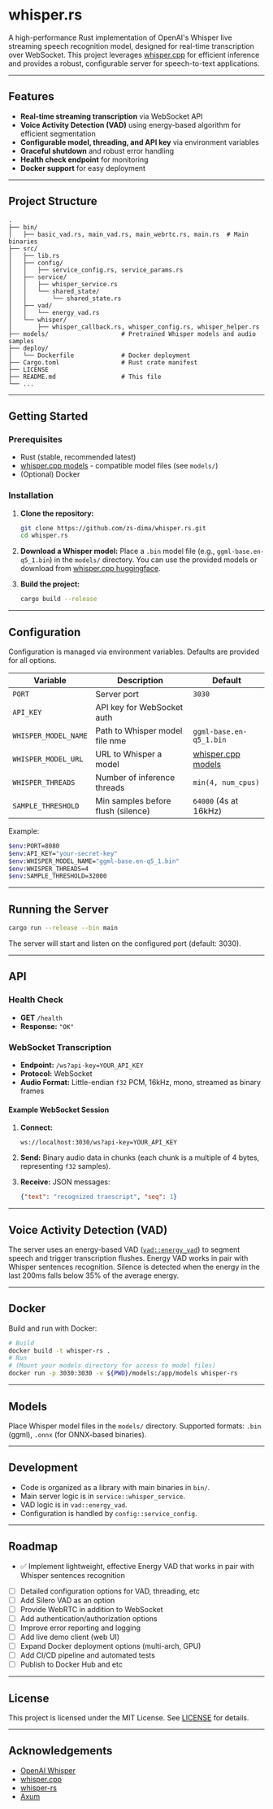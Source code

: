# whisper.rs


A high-performance Rust implementation of OpenAI's Whisper live streaming speech recognition model, designed for real-time transcription over WebSocket. This project leverages [whisper.cpp](https://github.com/ggml-org/whisper.cpp) for efficient inference and provides a robust, configurable server for speech-to-text applications.

---

## Features

- **Real-time streaming transcription** via WebSocket API
- **Voice Activity Detection (VAD)** using energy-based algorithm for efficient segmentation
- **Configurable model, threading, and API key** via environment variables
- **Graceful shutdown** and robust error handling
- **Health check endpoint** for monitoring
- **Docker support** for easy deployment

---

## Project Structure

```
.
├── bin/
│   ├── basic_vad.rs, main_vad.rs, main_webrtc.rs, main.rs  # Main binaries
├── src/
│   ├── lib.rs
│   ├── config/
│   │   ├── service_config.rs, service_params.rs
│   ├── service/
│   │   ├── whisper_service.rs
│   │   └── shared_state/
│   │       └── shared_state.rs
│   ├── vad/
│   │   └── energy_vad.rs
│   └── whisper/
│       ├── whisper_callback.rs, whisper_config.rs, whisper_helper.rs
├── models/                    # Pretrained Whisper models and audio samples
├── deploy/
│   └── Dockerfile             # Docker deployment
├── Cargo.toml                 # Rust crate manifest
├── LICENSE
├── README.md                  # This file
└── ...
```

---

## Getting Started

### Prerequisites

- Rust (stable, recommended latest)
- [whisper.cpp models](https://huggingface.co/ggerganov/whisper.cpp/tree/main) - compatible model files (see `models/`)
- (Optional) Docker

### Installation

1. **Clone the repository:**
   ```sh
   git clone https://github.com/zs-dima/whisper.rs.git
   cd whisper.rs
   ```

2. **Download a Whisper model:**
   Place a `.bin` model file (e.g., `ggml-base.en-q5_1.bin`) in the `models/` directory. You can use the provided models or download from [whisper.cpp huggingface](https://huggingface.co/ggerganov/whisper.cpp/tree/main).

3. **Build the project:**
   ```sh
   cargo build --release
   ```

---

## Configuration

Configuration is managed via environment variables. Defaults are provided for all options.

| Variable             | Description                        | Default                        |
|----------------------|------------------------------------|--------------------------------|
| `PORT`               | Server port                        | `3030`                         |
| `API_KEY`            | API key for WebSocket auth         |                                |
| `WHISPER_MODEL_NAME` | Path to Whisper model file nme     | `ggml-base.en-q5_1.bin`        |
| `WHISPER_MODEL_URL`  | URL to Whisper a model             |  [whisper.cpp models](https://huggingface.co/ggerganov/whisper.cpp/resolve/main/$WHISPER_MODEL_NAME?download=true)          |
| `WHISPER_THREADS`    | Number of inference threads        | `min(4, num_cpus)`             |
| `SAMPLE_THRESHOLD`   | Min samples before flush (silence) | `64000` (4s at 16kHz)          |

Example:
```sh
$env:PORT=8080
$env:API_KEY="your-secret-key"
$env:WHISPER_MODEL_NAME="ggml-base.en-q5_1.bin"
$env:WHISPER_THREADS=4
$env:SAMPLE_THRESHOLD=32000
```

---

## Running the Server

```sh
cargo run --release --bin main
```

The server will start and listen on the configured port (default: 3030).

---

## API

### Health Check

- **GET** `/health`
- **Response:** `"OK"`

### WebSocket Transcription

- **Endpoint:** `/ws?api-key=YOUR_API_KEY`
- **Protocol:** WebSocket
- **Audio Format:** Little-endian `f32` PCM, 16kHz, mono, streamed as binary frames

#### Example WebSocket Session

1. **Connect:**
   ```
   ws://localhost:3030/ws?api-key=YOUR_API_KEY
   ```

2. **Send:** Binary audio data in chunks (each chunk is a multiple of 4 bytes, representing `f32` samples).

3. **Receive:** JSON messages:
   ```json
   {"text": "recognized transcript", "seq": 1}
   ```

---

## Voice Activity Detection (VAD)

The server uses an energy-based VAD ([`vad::energy_vad`](src/vad/energy_vad.rs)) to segment speech and trigger transcription flushes. Energy VAD works in pair with Whisper sentences recognition. Silence is detected when the energy in the last 200ms falls below 35% of the average energy.

---

## Docker

Build and run with Docker:

```sh
# Build
docker build -t whisper-rs .
# Run
# (Mount your models directory for access to model files)
docker run -p 3030:3030 -v ${PWD}/models:/app/models whisper-rs
```

---

## Models

Place Whisper model files in the `models/` directory. Supported formats: `.bin` (ggml), `.onnx` (for ONNX-based binaries).

---

## Development

- Code is organized as a library with main binaries in `bin/`.
- Main server logic is in `service::whisper_service`.
- VAD logic is in `vad::energy_vad`.
- Configuration is handled by `config::service_config`.

---

## Roadmap

- ✅ Implement lightweight, effective Energy VAD that works in pair with Whisper sentences recognition
- [ ] Detailed configuration options for VAD, threading, etc
- [ ] Add Silero VAD as an option
- [ ] Provide WebRTC in addition to WebSocket
- [ ] Add authentication/authorization options
- [ ] Improve error reporting and logging
- [ ] Add live demo client (web UI)
- [ ] Expand Docker deployment options (multi-arch, GPU)
- [ ] Add CI/CD pipeline and automated tests
- [ ] Publish to Docker Hub and etc

---

## License

This project is licensed under the MIT License. See [LICENSE](LICENSE) for details.

---

## Acknowledgements

- [OpenAI Whisper](https://github.com/openai/whisper)
- [whisper.cpp](https://github.com/ggerganov/whisper.cpp)
- [whisper-rs](https://github.com/tazz4843/whisper-rs)
- [Axum](https://github.com/tokio-rs/axum)